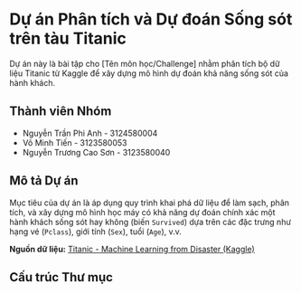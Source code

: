 # Dự án Phân tích và Dự đoán Sống sót trên tàu Titanic

Dự án này là bài tập cho [Tên môn học/Challenge] nhằm phân tích bộ dữ liệu Titanic từ Kaggle để xây dựng mô hình dự đoán khả năng sống sót của hành khách.

## Thành viên Nhóm

* Nguyễn Trần Phi Anh - 3124580004
* Võ Minh Tiến - 3123580053
* Nguyễn Trương Cao Sơn - 3123580040

## Mô tả Dự án

Mục tiêu của dự án là áp dụng quy trình khai phá dữ liệu để làm sạch, phân tích, và xây dựng mô hình học máy có khả năng dự đoán chính xác một hành khách sống sót hay không (biến `Survived`) dựa trên các đặc trưng như hạng vé (`Pclass`), giới tính (`Sex`), tuổi (`Age`), v.v.

**Nguồn dữ liệu:** [Titanic - Machine Learning from Disaster (Kaggle)](https://www.kaggle.com/competitions/titanic/data)

## Cấu trúc Thư mục
